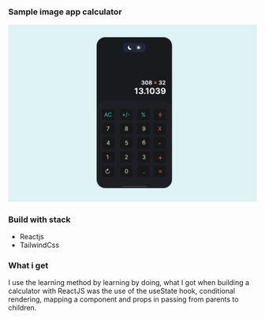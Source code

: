 ### Sample image app calculator

<img src="public/1.png">


### Build with stack

- Reactjs
- TailwindCss

### What i get

I use the learning method by learning by doing, what I got when building a calculator with ReactJS was the use of the useState hook, conditional rendering, mapping a component and props in passing from parents to children.
